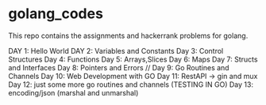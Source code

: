 # golang_codes

This repo contains the assignments and hackerrank problems for golang.


DAY 1: Hello World
DAY 2: Variables and Constants
Day 3: Control Structures
Day 4: Functions
Day 5: Arrays,Slices
Day 6: Maps
Day 7: Structs and Interfaces
Day 8: Pointers and Errors
// Day 9: Go Routines and Channels
Day 10: Web Development with GO
Day 11: RestAPI -> gin and mux
Day 12: just some more go routines and channels (TESTING IN GO)
Day 13: encoding/json (marshal and unmarshal)

